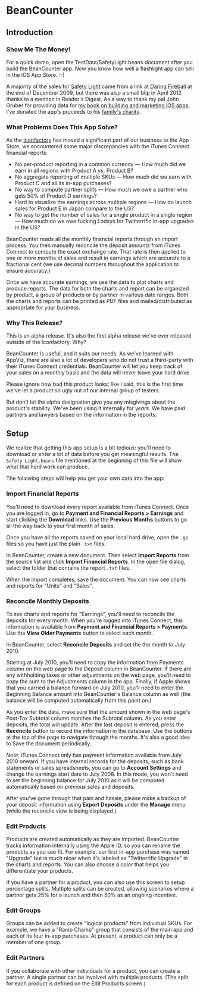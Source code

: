 # BeanCounter


## Introduction

### Show Me The Money!

For a quick demo, open the TestData/SafetyLight.beans document after you build the BeanCounter app. Now you know how well a flashlight app can sell in the iOS App Store. :-)

A majority of the sales for [Safety Light](http://safetylightapp.com/) came from a link at [Daring Fireball](http://daringfireball.net/linked/2009/12/29/safety-light) at the end of December 2009, but there was also a small blip in April 2012 thanks to a mention in Reader's Digest. As a way to thank my pal John Gruber for providing data for [my book on building and marketing iOS apps](http://appdevmanual.com/about/), I've donated the app's proceeds to his [family's charity](http://faan.convio.net/site/TR/2012Walks/2012Walks?px=1823877&pg=personal&fr_id=2177).


### What Problems Does This App Solve?

As the [Iconfactory](http://iconfactoryapps.com) has moved a significant part of our business to the App Store, we encountered some major discrepancies with the iTunes Connect financial reports:

* No per-product reporting in a common currency — How much did we earn in all regions with Product A vs. Product B?
* No aggregate reporting of multiple SKUs — How much did we earn with Product C and all its in-app purchases?
* No way to compute partner splits — How much we owe a partner who gets 50% of Product D earnings? 
* Hard to visualize the earnings across multiple regions —  How do launch sales for Product E in Japan compare to the US?
* No way to get the number of sales for a single product in a single region — How much do we owe fucking Lodsys for Twitterrific in-app upgrades in the US?

BeanCounter reads all the monthly financial reports through an import process. You then manually reconcile the deposit amounts from iTunes Connect to compute the exact exchange rate. That rate is then applied to one or more months of sales and result in earnings which are accurate to a fractional cent (we use decimal numbers throughout the application to ensure accuracy.)

Once we have accurate earnings, we use the data to plot charts and produce reports. The data for both the charts and report can be organized by product, a group of products or by partner in various date ranges. Both the charts and reports can be printed as PDF files and mailed/distributed as appropriate for your business.


### Why This Release?

This is an alpha release. It's also the first alpha release we've ever released outside of the Iconfactory. Why?

BeanCounter is useful, and it suits our needs. As we've learned with AppViz, there are also a lot of developers who do not trust a third-party with their iTunes Connect credentials. BeanCounter will let you keep track of your sales on a monthly basis and the data will never leave your hard drive.

Please ignore how bad this product looks: like I said, this is the first time we've let a product so ugly out of our internal group of testers.
 
But don't let the alpha designation give you any misgivings about the product's stability. We've been using it internally for _years_. We have paid partners and lawyers based on the information in the reports.


## Setup

We realize that getting this app setup is a bit tedious: you'll need to download or enter a lot of data before you get meaningful results. The `Safety Light.beans` file mentioned at the beginning of this file will show what that hard work can produce.

The following steps will help you get your own data into the app:


### Import Financial Reports

You'll need to download every report available from iTunes Connect. Once you are logged in, go to **Payment and Financial Reports > Earnings** and start clicking the **Download** links. Use the **Previous Months** buttons to go all the way back to your first month of sales.

Once you have all the reports saved on your local hard drive, open the `.gz` files so you have just the plain `.txt` files.

In BeanCounter, create a new document. Then select **Import Reports** from the source list and click **Import Financial Reports**. In the open file dialog, select the folder that contains the report `.txt` files.

When the import completes, save the document. You can now see charts and reports for "Units" and "Sales".


### Reconcile Monthly Deposits

To see charts and reports for "Earnings", you'll need to reconcile the deposits for every month. When you're logged into iTunes Connect, this information is available from **Payment and Financial Reports > Payments**. Use the **View Older Payments** button to select each month.

In BeanCounter, select **Reconcile Deposits** and set the the month to July 2010.

Starting at July 2010, you'll need to copy the information from Payments column on the web page to the Deposit column in BeanCounter. If there are any withholding taxes or other adjustments on the web page, you'll need to copy the sum to the Adjustments column in the app. Finally, if Apple shows that you carried a balance forward on July 2010, you'll need to enter the Beginning Balance amount into BeanCounter's Balance column as well (the balance will be computed automatically from this point on.)

As you enter the data, make sure that the amount shown in the web page's Post-Tax Subtotal column matches the Subtotal column. As you enter deposits, the total will update. After the last deposit is entered, press the **Reconcile** button to record the information in the database. Use the buttons at the top of the page to navigate through the months. It's also a good idea to Save the document periodically.

*Note:* iTunes Connect only has payment information available from July 2010 onward. If you have internal records for the deposits, such as bank statements or sales spreadsheets, you can go to **Account Settings** and change the earnings start date to July 2008. In this mode, you won't need to set the beginning balance for July 2010 as it will be computed automatically based on previous sales and deposits.

After you've gone through that pain and hassle, please make a backup of your deposit information using **Export Deposits** under the **Manage** menu (while the reconcile view is being displayed.) 


### Edit Products

Products are created automatically as they are imported. BeanCounter tracks information internally using the Apple ID, so you can rename the products as you see fit. For example, our first in-app purchase was named "Upgrade" but is much nicer when it's labeled as "Twitterrific Upgrade" in the charts and reports. You can also choose a color that helps you differentiate your products.

If you have a partner for a product, you can also use this screen to setup percentage splits. Multiple splits can be created, allowing scenarios where a partner gets 25% for a launch and then 50% as an ongoing incentive.


### Edit Groups

Groups can be added to create "logical products" from individual SKUs. For example, we have a "Ramp Champ" group that consists of the main app and each of its four in-app purchases. At present, a product can only be a member of one group.


### Edit Partners

If you collaborate with other individuals for a product, you can create a partner. A single partner can be involved with multiple products. (The split for each product is defined on the Edit Products screen.) 

